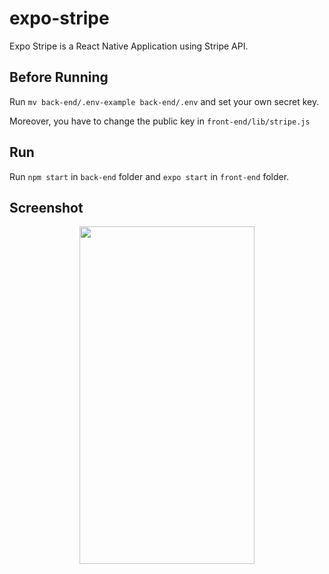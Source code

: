 # expo-stripe

Expo Stripe is a React Native Application using Stripe API.

## Before Running

Run `mv back-end/.env-example back-end/.env` and set your own secret key.

Moreover, you have to change the public key in `front-end/lib/stripe.js`

## Run

Run `npm start` in `back-end` folder and `expo start` in `front-end` folder.

## Screenshot

<div align="center">
  <img src="https://github.com/maxgfr/expo-stripe/blob/master/.github/screen0.png" height="540" width="280"/>
</div>
